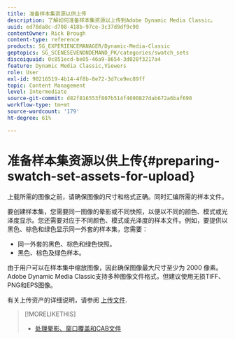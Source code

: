 ```yaml
---
title: 准备样本集资源以供上传
description: 了解如何准备样本集资源以上传到Adobe Dynamic Media Classic。
uuid: ed78da8c-d708-418b-97ce-3c37d9df9c90
contentOwner: Rick Brough
content-type: reference
products: SG_EXPERIENCEMANAGER/Dynamic-Media-Classic
geptopics: SG_SCENESEVENONDEMAND_PK/categories/swatch_sets
discoiquuid: 0c851ecd-be05-46a9-8654-3d028f3217a4
feature: Dynamic Media Classic,Viewers
role: User
exl-id: 90216519-4b14-4f8b-8e72-3d7ce9ec89ff
topic: Content Management
level: Intermediate
source-git-commit: d82f816553f807b514f4690827dab672a6baf690
workflow-type: tm+mt
source-wordcount: '179'
ht-degree: 61%

---
```


# 准备样本集资源以供上传{#preparing-swatch-set-assets-for-upload}

上载所需的图像之前，请确保图像的尺寸和格式正确。同时汇编所需的样本文件。

要创建样本集，您需要同一图像的晕影或不同快照，以便以不同的颜色、模式或光泽度显示。您还需要对应于不同颜色、模式或光泽度的样本文件。例如，要提供以黑色、棕色和绿色显示同一外套的样本集，您需要：

* 同一外套的黑色、棕色和绿色快照。
* 黑色、棕色及绿色样本。

由于用户可以在样本集中缩放图像，因此确保图像最大尺寸至少为 2000 像素。Adobe Dynamic Media Classic支持多种图像文件格式，但建议使用无损TIFF、PNG和EPS图像。

有关上传资产的详细说明，请参阅 [上传文件](uploading-files.md#uploading_files).

>[!MORELIKETHIS]
>
>* [处理晕影、窗口覆盖和CAB文件](vignette-window-covering-cabinet-files.md#working_with_vignette_window_covering_and_cabinet_files)
